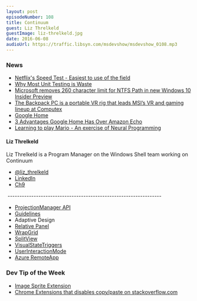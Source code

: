 ```yaml
---
layout: post
episodeNumber: 108
title: Continuum
guest: Liz Threlkeld
guestImage: liz-threlkeld.jpg
date: 2016-06-08
audioUrl: https://traffic.libsyn.com/msdevshow/msdevshow_0108.mp3
---
```


### News

 - [Netflix's Speed Test - Easiest to use of the field](https://fast.com/)
 - [Why Most Unit Testing is Waste](http://rbcs-us.com/documents/Why-Most-Unit-Testing-is-Waste.pdf)
 - [Microsoft removes 260 character limit for NTFS Path in new Windows 10 Insider Preview](http://mspoweruser.com/ntfs-260-character-windows-10)
 - [The Backpack PC is a portable VR rig that leads MSI’s VR and gaming lineup at Computex](http://www.pcworld.com/article/3075740/laptop-computers/the-backpack-pc-is-a-portable-vr-rig-that-leads-msis-vr-and-gaming-lineup-at-computex.html)
 - [Google Home](https://home.google.com/)
  - [3 Advantages Google Home Has Over Amazon Echo](http://www.fool.com/investing/general/2016/06/04/3-advantages-google-home-has-over-amazon-echo.aspx)
 - [Learning to play Mario - An exercise of Neural Programming](https://youtu.be/qv6UVOQ0F44)

#### Liz Threlkeld

Liz Threlkeld is a Program Manager on the Windows Shell team working on Continuum

 - [@liz_threlkeld](https://twitter.com/liz_threlkeld)
 - [LinkedIn](https://www.linkedin.com/in/elizabeth-threlkeld-03296a89)
 - [Ch9](https://channel9.msdn.com/Events/Speakers/Liz-Threlkeld)

 -----------------------------------------------------------------

 - [ProjectionManager API](https://msdn.microsoft.com/library/windows/apps/dn281126)
 - [Guidelines](https://msdn.microsoft.com/en-us/library/windows/apps/dn495078.aspx)
 - Adaptive Design
  - [Relative Panel](https://msdn.microsoft.com/library/windows/apps/windows.ui.xaml.controls.relativepanel.aspx)
  - [WrapGrid](https://msdn.microsoft.com/en-us/library/windows/apps/windows.ui.xaml.controls.wrapgrid)
  - [SplitView](https://msdn.microsoft.com/en-us/windows/uwp/controls-and-patterns/split-view)
  - [VisualStateTriggers](https://msdn.microsoft.com/library/windows/apps/windows.ui.xaml.visualstate.statetriggers.aspx)
 - [UserInteractionMode](https://msdn.microsoft.com/en-us/library/windows/apps/windows.ui.viewmanagement.userinteractionmode)
 - [Azure RemoteApp](https://www.remoteapp.windowsazure.com)
 
### Dev Tip of the Week

 - [Image Sprite Extension](https://visualstudiogallery.msdn.microsoft.com/8bb845e9-5717-4eae-aed3-1fdf6fe5819a)
 - [Chrome Extensions that disables copy/paste on stackoverflow.com](https://chrome.google.com/webstore/detail/anti-copy-pasta/bpmjllnllinemdobdpbphdnoaanjpkkb)